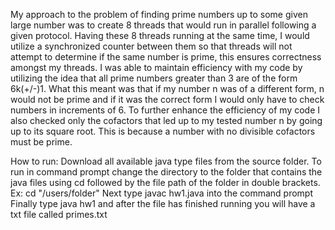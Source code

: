 My approach to the problem of finding prime numbers up to some given large number was to create 8 threads that would run in parallel following a given protocol. Having these 8 threads running at the same time, I would utilize a synchronized counter between them so that threads will not attempt to determine if the same number is prime, this ensures correctness amongst my threads. I was able to maintain efficiency with my code by utilizing the idea that all prime numbers greater than 3 are of the form 6k(+/-)1. What this meant was that if my number n was of a different form, n would not be prime and if it was the correct form I would only have to check numbers in increments of 6. To further enhance the efficiency of my code I also checked only the cofactors that led up to my tested number n by going up to its square root. This is because a number with no divisible cofactors must be prime.

How to run:
Download all available java type files from the source folder.
To run in command prompt change the directory to the folder that contains the java files using cd followed
by the file path of the folder in double brackets. Ex: cd "/users/folder"
Next type javac hw1.java into the command prompt
Finally type java hw1 and after the file has finished running you will have a txt file called primes.txt
